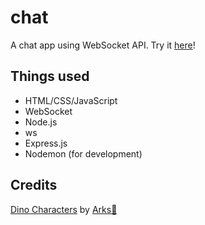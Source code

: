 # chat
A chat app using WebSocket API. Try it [here](https://sanko-chat.glitch.me/)!

## Things used
- HTML/CSS/JavaScript
- WebSocket
- Node.js
- ws
- Express.js
- Nodemon (for development)

## Credits
[Dino Characters](https://arks.itch.io/dino-characters) by [Arks💢](https://twitter.com/ArksDigital)